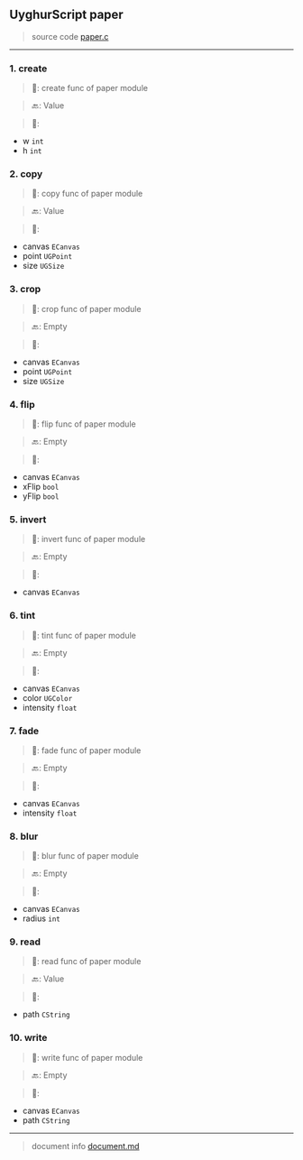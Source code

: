 
## UyghurScript paper

> source code [paper.c](../../uyghur/externals/paper.c)
---

### 1. create

> 📝:  create func of paper module

> 🔙: Value

> 🛒: 
* w  `int`
* h  `int`


### 2. copy

> 📝:  copy func of paper module

> 🔙: Value

> 🛒: 
* canvas  `ECanvas`
* point  `UGPoint`
* size  `UGSize`


### 3. crop

> 📝:  crop func of paper module

> 🔙: Empty

> 🛒: 
* canvas  `ECanvas`
* point  `UGPoint`
* size  `UGSize`


### 4. flip

> 📝:  flip func of paper module

> 🔙: Empty

> 🛒: 
* canvas  `ECanvas`
* xFlip  `bool`
* yFlip  `bool`


### 5. invert

> 📝:  invert func of paper module

> 🔙: Empty

> 🛒: 
* canvas  `ECanvas`


### 6. tint

> 📝:  tint func of paper module

> 🔙: Empty

> 🛒: 
* canvas  `ECanvas`
* color  `UGColor`
* intensity  `float`


### 7. fade

> 📝:  fade func of paper module

> 🔙: Empty

> 🛒: 
* canvas  `ECanvas`
* intensity  `float`


### 8. blur

> 📝:  blur func of paper module

> 🔙: Empty

> 🛒: 
* canvas  `ECanvas`
* radius  `int`


### 9. read

> 📝:  read func of paper module

> 🔙: Value

> 🛒: 
* path  `CString`


### 10. write

> 📝:  write func of paper module

> 🔙: Empty

> 🛒: 
* canvas  `ECanvas`
* path  `CString`


---
> document info [document.md](../README.md)
